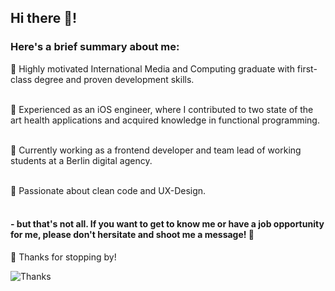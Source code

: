 ## Hi there 👋!


### Here's a brief summary about me:

<!--
**JossBa/jossba** is a ✨ _special_ ✨ repository because its `README.md` (this file) appears on your GitHub profile.

Here are some ideas to get you started:

- 🔭 I’m currently working on ...
- 🌱 I’m currently learning ...
- 👯 I’m looking to collaborate on ...
- 🤔 I’m looking for help with ...
- 💬 Ask me about ...
- 📫 How to reach me: ...
- 😄 Pronouns: ...
- ⚡ Fun fact: ...
-->
 🚀  Highly motivated International Media and Computing graduate with first-class degree and proven development skills. <br/><br/>
 
 📱  Experienced as an iOS engineer, where I contributed to two state of the art health applications and acquired knowledge in functional programming. <br/><br/>
 
 💼  Currently working as a frontend developer and team lead of working students at a Berlin digital agency. <br/><br/>
 
 💜  Passionate about clean code and UX-Design.<br/><br/>

#### - but that's not all. If you want to get to know me or have a job opportunity for me, please don't hersitate and shoot me a message! 📨


🙏 Thanks for stopping by! <br/>

![Thanks](https://media.giphy.com/media/3oEjHWXddcCOGZNmFO/giphy.gif)


